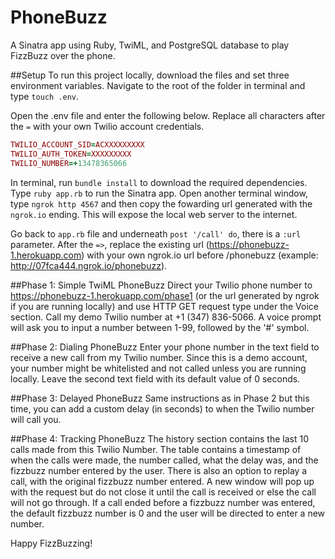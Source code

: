# PhoneBuzz
A Sinatra app using Ruby, TwiML, and PostgreSQL database to play FizzBuzz over the phone.

##Setup
To run this project locally, download the files and set three environment variables. Navigate to the root of the folder in terminal and type `touch .env`.

Open the .env file and enter the following below. Replace all characters after the `=` with your own Twilio account credentials.

```ruby
TWILIO_ACCOUNT_SID=ACXXXXXXXXX
TWILIO_AUTH_TOKEN=XXXXXXXXX
TWILIO_NUMBER=+13478365066
```
In terminal, run `bundle install` to download the required dependencies. Type `ruby app.rb` to run the Sinatra app. Open another terminal window, type `ngrok http 4567` and then copy the fowarding url generated with the `ngrok.io` ending. This will expose the local web server to the internet.

Go back to `app.rb` file and underneath `post '/call' do`, there is a `:url` parameter. After the `=>`, replace the existing url (https://phonebuzz-1.herokuapp.com) with your own ngrok.io url before /phonebuzz (example: http://07fca444.ngrok.io/phonebuzz).

##Phase 1: Simple TwiML PhoneBuzz
Direct your Twilio phone number to https://phonebuzz-1.herokuapp.com/phase1 (or the url generated by ngrok if you are running locally) and use HTTP GET request type under the Voice section. Call my demo Twilio number at +1 (347) 836-5066. A voice prompt will ask you to input a number between 1-99, followed by the '#' symbol.

##Phase 2: Dialing PhoneBuzz
Enter your phone number in the text field to receive a new call from my Twilio number. Since this is a demo account, your number might be whitelisted and not called unless you are running locally. Leave the second text field with its default value of 0 seconds.

##Phase 3: Delayed PhoneBuzz
Same instructions as in Phase 2 but this time, you can add a custom delay (in seconds) to when the Twilio number will call you.

##Phase 4: Tracking PhoneBuzz
The history section contains the last 10 calls made from this Twilio Number. The table contains a timestamp of when the calls were made, the number called, what the delay was, and the fizzbuzz number entered by the user. There is also an option to replay a call, with the original fizzbuzz number entered. A new window will pop up with the request but do not close it until the call is received or else the call will not go through. If a call ended before a fizzbuzz number was entered, the default fizzbuzz number is 0 and the user will be directed to enter a new number.

Happy FizzBuzzing!
